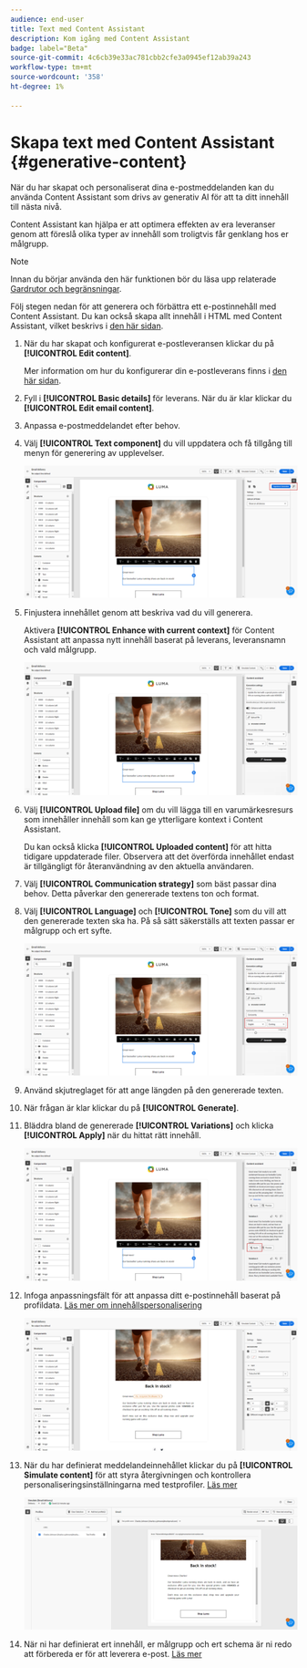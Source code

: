 ```yaml
---
audience: end-user
title: Text med Content Assistant
description: Kom igång med Content Assistant
badge: label="Beta"
source-git-commit: 4c6cb39e33ac781cbb2cfe3a0945ef12ab39a243
workflow-type: tm+mt
source-wordcount: '358'
ht-degree: 1%

---
```



# Skapa text med Content Assistant {#generative-content}



När du har skapat och personaliserat dina e-postmeddelanden kan du använda Content Assistant som drivs av generativ AI för att ta ditt innehåll till nästa nivå.

Content Assistant kan hjälpa er att optimera effekten av era leveranser genom att föreslå olika typer av innehåll som troligtvis får genklang hos er målgrupp.

>[!NOTE]
>
>Innan du börjar använda den här funktionen bör du läsa upp relaterade [Gardrutor och begränsningar](generative-gs.md#guardrails-and-limitations).

Följ stegen nedan för att generera och förbättra ett e-postinnehåll med Content Assistant. Du kan också skapa allt innehåll i HTML med Content Assistant, vilket beskrivs i [den här sidan](generative-email.md).

1. När du har skapat och konfigurerat e-postleveransen klickar du på **[!UICONTROL Edit content]**.

   Mer information om hur du konfigurerar din e-postleverans finns i [den här sidan](../content/create-email-content.md).

1. Fyll i **[!UICONTROL Basic details]** för leverans. När du är klar klickar du **[!UICONTROL Edit email content]**.

1. Anpassa e-postmeddelandet efter behov.

1. Välj **[!UICONTROL Text component]** du vill uppdatera och få tillgång till menyn för generering av upplevelser.

   ![](assets/text-genai-1.png)

1. Finjustera innehållet genom att beskriva vad du vill generera.

   Aktivera **[!UICONTROL Enhance with current context]** för Content Assistant att anpassa nytt innehåll baserat på leverans, leveransnamn och vald målgrupp.

   ![](assets/text-genai-3.png)

1. Välj **[!UICONTROL Upload file]** om du vill lägga till en varumärkesresurs som innehåller innehåll som kan ge ytterligare kontext i Content Assistant.

   Du kan också klicka **[!UICONTROL Uploaded content]** för att hitta tidigare uppdaterade filer. Observera att det överförda innehållet endast är tillgängligt för återanvändning av den aktuella användaren.

1. Välj **[!UICONTROL Communication strategy]** som bäst passar dina behov. Detta påverkar den genererade textens ton och format.

1. Välj **[!UICONTROL Language]** och **[!UICONTROL Tone]** som du vill att den genererade texten ska ha. På så sätt säkerställs att texten passar er målgrupp och ert syfte.

   ![](assets/text-genai-4.png)

1. Använd skjutreglaget för att ange längden på den genererade texten.

1. När frågan är klar klickar du på **[!UICONTROL Generate]**.

1. Bläddra bland de genererade **[!UICONTROL Variations]** och klicka **[!UICONTROL Apply]** när du hittat rätt innehåll.

   ![](assets/text-genai-5.png)

1. Infoga anpassningsfält för att anpassa ditt e-postinnehåll baserat på profildata. [Läs mer om innehållspersonalisering](../personalization/personalize.md)

   ![](assets/text-genai-6.png)

1. När du har definierat meddelandeinnehållet klickar du på **[!UICONTROL Simulate content]** för att styra återgivningen och kontrollera personaliseringsinställningarna med testprofiler. [Läs mer](../preview-test/preview-content.md)

   ![](assets/text-genai-7.png)

1. När ni har definierat ert innehåll, er målgrupp och ert schema är ni redo att förbereda er för att leverera e-post. [Läs mer](../monitor/prepare-send.md)

